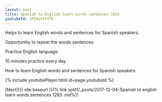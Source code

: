 ```yaml
---
layout: post
title: Spanish to English learn words sentences 1553 
youtubeId: 1PI4stkFY7k
---
```

 
 
Helps to learn English words and sentences for Spanish speakers.

Opportunitiy to repeat the words sentences. 

Practice English language. 
 
10 minutes practice every day. 
 
How to learn English words and sentences for Spanish speakers 
 
{% include youtubePlayer.html id=page.youtubeId %}
 
 
[Next]({{ site.baseurl }}{% link  split1/_posts/2017-12-04-Spanish to english learn words sentences 1283 .md%})
 

